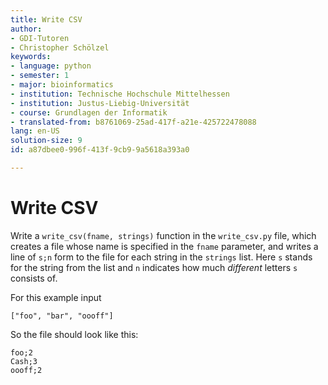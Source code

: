 ```yaml
---
title: Write CSV
author:
- GDI-Tutoren
- Christopher Schölzel
keywords:
- language: python
- semester: 1
- major: bioinformatics
- institution: Technische Hochschule Mittelhessen
- institution: Justus-Liebig-Universität
- course: Grundlagen der Informatik
- translated-from: b8761069-25ad-417f-a21e-425722478088
lang: en-US
solution-size: 9
id: a87dbee0-996f-413f-9cb9-9a5618a393a0

---
```

# Write CSV

Write a `write_csv(fname, strings)` function in the `write_csv.py` file, which creates a file whose name is specified in the `fname` parameter, and writes a line of `s;n` form to the file for each string in the `strings` list. Here `s` stands for the string from the list and `n` indicates how much *different* letters `s` consists of.

For this example input

`["foo", "bar", "oooff"]`

So the file should look like this:

```
foo;2
Cash;3
oooff;2
```
